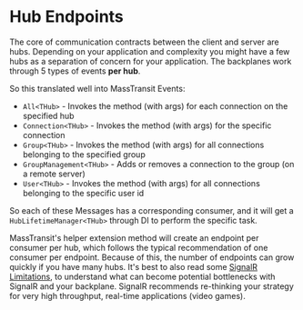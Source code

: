 # Hub Endpoints

The core of communication contracts between the client and server are hubs. Depending on your application and complexity you might have a few hubs as a separation of concern for your application. The backplanes work through 5 types of events **per hub**.

So this translated well into MassTransit Events:

* `All<THub>` - Invokes the method (with args) for each connection on the specified hub
* `Connection<THub>` - Invokes the method (with args) for the specific connection
* `Group<THub>` - Invokes the method (with args) for all connections belonging to the specified group
* `GroupManagement<THub>` - Adds or removes a connection to the group (on a remote server)
* `User<THub>` - Invokes the method (with args) for all connections belonging to the specific user id

So each of these Messages has a corresponding consumer, and it will get a `HubLifetimeManager<THub>` through DI to perform the specific task.

MassTransit's helper extension method will create an endpoint per consumer per hub, which follows the typical recommendation of one consumer per endpoint. Because of this, the number of endpoints can grow quickly if you have many hubs. It's best to also read some [SignalR Limitations](https://docs.microsoft.com/en-us/aspnet/signalr/overview/performance/scaleout-in-signalr#limitations), to understand what can become potential bottlenecks with SignalR and your backplane. SignalR recommends re-thinking your strategy for very high throughput, real-time applications (video games).
